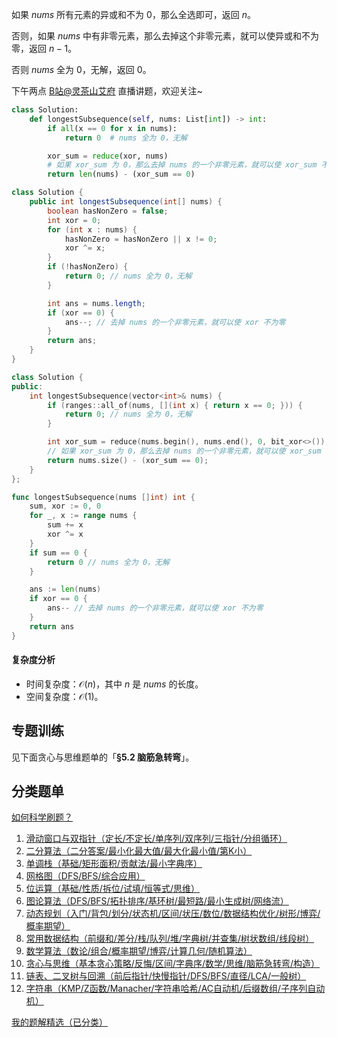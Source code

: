 如果 $\textit{nums}$ 所有元素的异或和不为 $0$，那么全选即可，返回 $n$。

否则，如果 $\textit{nums}$ 中有非零元素，那么去掉这个非零元素，就可以使异或和不为零，返回 $n-1$。

否则 $\textit{nums}$ 全为 $0$，无解，返回 $0$。

下午两点 [B站@灵茶山艾府](https://space.bilibili.com/206214) 直播讲题，欢迎关注~

```py [sol-Python3]
class Solution:
    def longestSubsequence(self, nums: List[int]) -> int:
        if all(x == 0 for x in nums):
            return 0  # nums 全为 0，无解

        xor_sum = reduce(xor, nums)
        # 如果 xor_sum 为 0，那么去掉 nums 的一个非零元素，就可以使 xor_sum 不为零
        return len(nums) - (xor_sum == 0)
```

```java [sol-Java]
class Solution {
    public int longestSubsequence(int[] nums) {
        boolean hasNonZero = false;
        int xor = 0;
        for (int x : nums) {
            hasNonZero = hasNonZero || x != 0;
            xor ^= x;
        }
        if (!hasNonZero) {
            return 0; // nums 全为 0，无解
        }

        int ans = nums.length;
        if (xor == 0) {
            ans--; // 去掉 nums 的一个非零元素，就可以使 xor 不为零
        }
        return ans;
    }
}
```

```cpp [sol-C++]
class Solution {
public:
    int longestSubsequence(vector<int>& nums) {
        if (ranges::all_of(nums, [](int x) { return x == 0; })) {
            return 0; // nums 全为 0，无解
        }

        int xor_sum = reduce(nums.begin(), nums.end(), 0, bit_xor<>());
        // 如果 xor_sum 为 0，那么去掉 nums 的一个非零元素，就可以使 xor_sum 不为零
        return nums.size() - (xor_sum == 0);
    }
};
```

```go [sol-Go]
func longestSubsequence(nums []int) int {
	sum, xor := 0, 0
	for _, x := range nums {
		sum += x
		xor ^= x
	}
	if sum == 0 {
		return 0 // nums 全为 0，无解
	}

	ans := len(nums)
	if xor == 0 {
		ans-- // 去掉 nums 的一个非零元素，就可以使 xor 不为零
	}
	return ans
}
```

#### 复杂度分析

- 时间复杂度：$\mathcal{O}(n)$，其中 $n$ 是 $\textit{nums}$ 的长度。
- 空间复杂度：$\mathcal{O}(1)$。

## 专题训练

见下面贪心与思维题单的「**§5.2 脑筋急转弯**」。

## 分类题单

[如何科学刷题？](https://leetcode.cn/circle/discuss/RvFUtj/)

1. [滑动窗口与双指针（定长/不定长/单序列/双序列/三指针/分组循环）](https://leetcode.cn/circle/discuss/0viNMK/)
2. [二分算法（二分答案/最小化最大值/最大化最小值/第K小）](https://leetcode.cn/circle/discuss/SqopEo/)
3. [单调栈（基础/矩形面积/贡献法/最小字典序）](https://leetcode.cn/circle/discuss/9oZFK9/)
4. [网格图（DFS/BFS/综合应用）](https://leetcode.cn/circle/discuss/YiXPXW/)
5. [位运算（基础/性质/拆位/试填/恒等式/思维）](https://leetcode.cn/circle/discuss/dHn9Vk/)
6. [图论算法（DFS/BFS/拓扑排序/基环树/最短路/最小生成树/网络流）](https://leetcode.cn/circle/discuss/01LUak/)
7. [动态规划（入门/背包/划分/状态机/区间/状压/数位/数据结构优化/树形/博弈/概率期望）](https://leetcode.cn/circle/discuss/tXLS3i/)
8. [常用数据结构（前缀和/差分/栈/队列/堆/字典树/并查集/树状数组/线段树）](https://leetcode.cn/circle/discuss/mOr1u6/)
9. [数学算法（数论/组合/概率期望/博弈/计算几何/随机算法）](https://leetcode.cn/circle/discuss/IYT3ss/)
10. [贪心与思维（基本贪心策略/反悔/区间/字典序/数学/思维/脑筋急转弯/构造）](https://leetcode.cn/circle/discuss/g6KTKL/)
11. [链表、二叉树与回溯（前后指针/快慢指针/DFS/BFS/直径/LCA/一般树）](https://leetcode.cn/circle/discuss/K0n2gO/)
12. [字符串（KMP/Z函数/Manacher/字符串哈希/AC自动机/后缀数组/子序列自动机）](https://leetcode.cn/circle/discuss/SJFwQI/)

[我的题解精选（已分类）](https://github.com/EndlessCheng/codeforces-go/blob/master/leetcode/SOLUTIONS.md)
